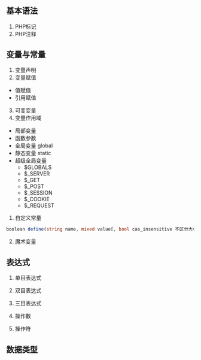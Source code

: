 #

## 基本语法

1. PHP标记
2. PHP注释

## 变量与常量

1. 变量声明
2. 变量赋值
  + 值赋值
  + 引用赋值
3. 可变变量
4. 变量作用域
  + 局部变量
  + 函数参数
  + 全局变量 global
  + 静态变量 static
  + 超级全局变量
    - $GLOBALS
    - $_SERVER
    - $_GET
    - $_POST
    - $_SESSION
    - $_COOKIE
    - $_REQUEST

1. 自定义常量

```php
boolean define(string name, mixed value[, bool cas_insensitive 不区分大小写]);
```

2. 魔术变量

## 表达式

1. 单目表达式
2. 双目表达式
3. 三目表达式

1. 操作数
2. 操作符

## 数据类型
